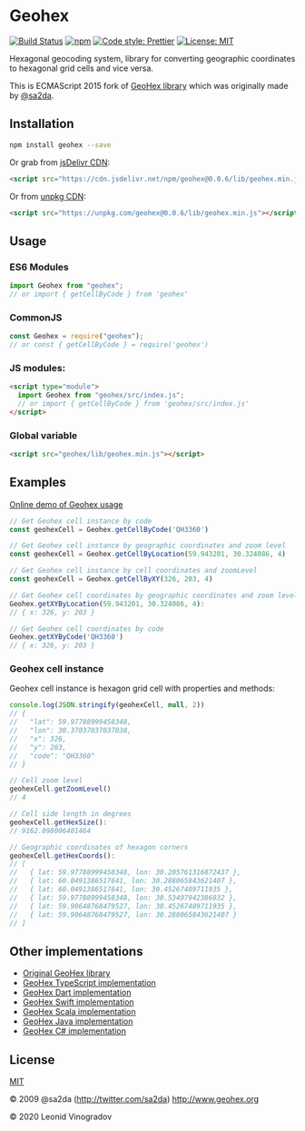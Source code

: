 # Geohex

[![Build Status](https://img.shields.io/travis/leon-win/geohex?style=flat-square)](https://travis-ci.org/leon-win/geohex)
[![npm](https://img.shields.io/npm/v/geohex?logo=npm&style=flat-square)](https://www.npmjs.com/package/geohex)
[![Code style: Prettier](https://img.shields.io/badge/code_style-prettier-ff69b4.svg?logo=prettier&style=flat-square)](https://prettier.io)
[![License: MIT](https://img.shields.io/github/license/leon-win/geohex?style=flat-square)](http://opensource.org/licenses/MIT)

Hexagonal geocoding system, library for converting geographic coordinates to hexagonal grid cells and vice versa.

This is ECMAScript 2015 fork of [GeoHex library](http://geohex.net) which was originally made by [@sa2da](http://twitter.com/sa2da).

## Installation

```sh
npm install geohex --save
```

Or grab from [jsDelivr CDN](https://www.jsdelivr.com/package/npm/geohex):

```html
<script src="https://cdn.jsdelivr.net/npm/geohex@0.0.6/lib/geohex.min.js"></script>
```

Or from [unpkg CDN](https://unpkg.com/geohex/):

```html
<script src="https://unpkg.com/geohex@0.0.6/lib/geohex.min.js"></script>
```

## Usage

### ES6 Modules

```js
import Geohex from "geohex";
// or import { getCellByCode } from 'geohex'
```

### CommonJS

```js
const Geohex = require("geohex");
// or const { getCellByCode } = require('geohex')
```

### JS modules:

```html
<script type="module">
  import Geohex from "geohex/src/index.js";
  // or import { getCellByCode } from 'geohex/src/index.js'
</script>
```

### Global variable

```html
<script src="geohex/lib/geohex.min.js"></script>
```

## Examples

[Online demo of Geohex usage](https://leon-win.github.io/geohex-examples/)

```javascript
// Get Geohex cell instance by code
const geohexCell = Geohex.getCellByCode('QH3360')

// Get Geohex cell instance by geographic coordinates and zoom level
const geohexCell = Geohex.getCellByLocation(59.943201, 30.324086, 4)

// Get Geohex cell instance by cell coordinates and zoomLevel
const geohexCell = Geohex.getCellByXY(326, 203, 4)

// Get Geohex cell coordinates by geographic coordinates and zoom level
Geohex.getXYByLocation(59.943201, 30.324086, 4):
// { x: 326, y: 203 }

// Get Geohex cell coordinates by code
Geohex.getXYByCode('QH3360')
// { x: 326, y: 203 }
```

### Geohex cell instance

Geohex cell instance is hexagon grid cell with properties and methods:

```javascript
console.log(JSON.stringify(geohexCell, null, 2))
// {
//   "lat": 59.97788999458348,
//   "lon": 30.37037037037038,
//   "x": 326,
//   "y": 203,
//   "code": "QH3360"
// }

// Cell zoom level
geohexCell.getZoomLevel()
// 4

// Cell side length in degrees
geohexCell.getHexSize():
// 9162.098006401464

// Geographic coordinates of hexagon corners
geohexCell.getHexCoords():
// [
//   { lat: 59.97788999458348, lon: 30.205761316872437 },
//   { lat: 60.0491386517641, lon: 30.288065843621407 },
//   { lat: 60.0491386517641, lon: 30.45267489711935 },
//   { lat: 59.97788999458348, lon: 30.53497942386832 },
//   { lat: 59.90648768479527, lon: 30.45267489711935 },
//   { lat: 59.90648768479527, lon: 30.288065843621407 }
// ]
```

## Other implementations

- [Original GeoHex library](http://www.geohex.org)
- [GeoHex TypeScript implementation](https://github.com/uupaa/GeoHex)
- [GeoHex Dart implementation](https://github.com/NiKoTron/geohex)
- [GeoHex Swift implementation](https://github.com/nekowen/GeoHex3.swift)
- [GeoHex Scala implementation](https://github.com/teralytics/geohex)
- [GeoHex Java implementation](https://github.com/chsh/geohex4j)
- [GeoHex C# implementation](https://github.com/mattak/GeoHex.cs)

## License

[MIT](http://opensource.org/licenses/MIT)

© 2009 @sa2da (http://twitter.com/sa2da) http://www.geohex.org

© 2020 Leonid Vinogradov
